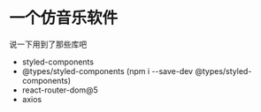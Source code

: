 # 一个仿音乐软件

说一下用到了那些库吧

- styled-components
- @types/styled-components (npm i --save-dev @types/styled-components)
- react-router-dom@5
- axios